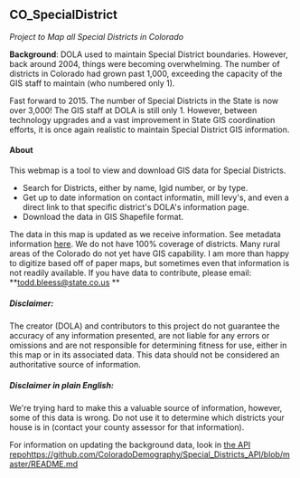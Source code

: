 ## CO_SpecialDistrict
*Project to Map all Special Districts in Colorado*

**Background**: DOLA used to maintain Special District boundaries.  However, back around 2004, things were becoming overwhelming.  The number of districts in Colorado had grown past 1,000, exceeding the capacity of the GIS staff to maintain (who numbered only 1).

Fast forward to 2015.  The number of Special Districts in the State is now over 3,000!  The GIS staff at DOLA is still only 1.  However, between technology upgrades and a vast improvement in State GIS coordination efforts, it is once again realistic to maintain Special District GIS information.

#### About
This webmap is a tool to view and download GIS data for Special Districts.<br />
- Search for Districts, either by name, lgid number, or by type.
- Get up to date information on contact informatin, mill levy's, and even a direct link to that specific district's DOLA's information page.
- Download the data in GIS Shapefile format.

The data in this map is updated as we receive information.  See metadata information <a href="https://docs.google.com/spreadsheets/d/1gaOjeXlLzQankggbhtrQq3HDEPfwwiXiPeSZrP6FjOs/edit?usp=sharing" target="_blank">here</a>.  We do not have 100% coverage of districts.  Many rural areas of the Colorado do not yet have GIS capability.  I am more than happy to digitize based off of paper maps, but sometimes even that information is not readily available.  If you have data to contribute, please email: **todd.bleess@state.co.us **

##### Disclaimer:
The creator (DOLA) and contributors to this project do not guarantee the accuracy of any information presented, are not liable for any errors or omissions and are not responsible for determining fitness for use, either in this map or in its associated data. This data should not be considered an authoritative source of information.

##### Disclaimer in plain English:
We're trying hard to make this a valuable source of information, however, some of this data is wrong.  Do not use it to determine which districts your house is in (contact your county assessor for that information).

For information on updating the background data, look in [the API repo](https://github.com/ColoradoDemography/Special_Districts_API/blob/master/README.md)https://github.com/ColoradoDemography/Special_Districts_API/blob/master/README.md
